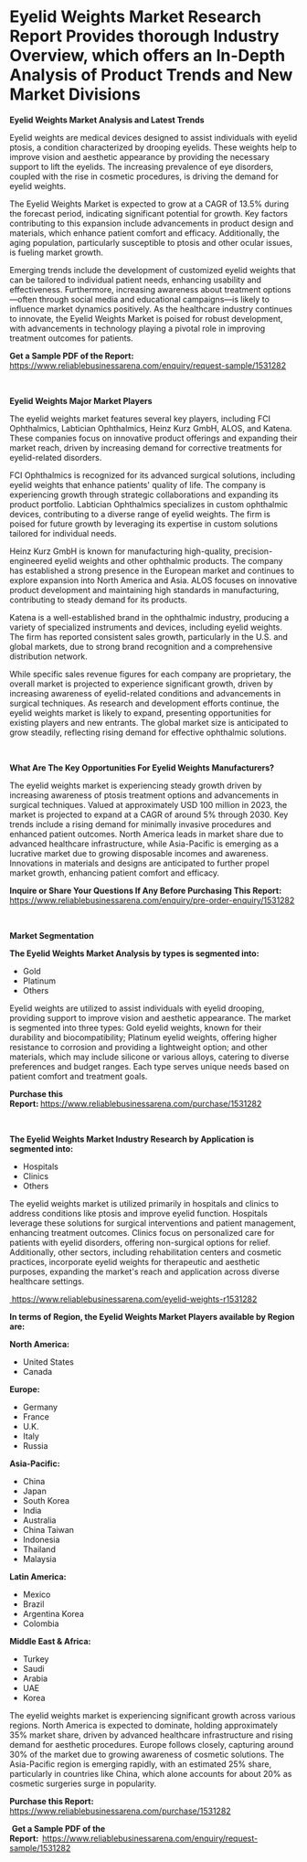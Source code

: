 <p><h1>Eyelid Weights Market Research Report Provides thorough Industry Overview, which offers an In-Depth Analysis of Product Trends and New Market Divisions</h1></p><p><strong>Eyelid Weights Market Analysis and Latest Trends</strong></p>
<p><p>Eyelid weights are medical devices designed to assist individuals with eyelid ptosis, a condition characterized by drooping eyelids. These weights help to improve vision and aesthetic appearance by providing the necessary support to lift the eyelids. The increasing prevalence of eye disorders, coupled with the rise in cosmetic procedures, is driving the demand for eyelid weights.</p><p>The Eyelid Weights Market is expected to grow at a CAGR of 13.5% during the forecast period, indicating significant potential for growth. Key factors contributing to this expansion include advancements in product design and materials, which enhance patient comfort and efficacy. Additionally, the aging population, particularly susceptible to ptosis and other ocular issues, is fueling market growth.</p><p>Emerging trends include the development of customized eyelid weights that can be tailored to individual patient needs, enhancing usability and effectiveness. Furthermore, increasing awareness about treatment options—often through social media and educational campaigns—is likely to influence market dynamics positively. As the healthcare industry continues to innovate, the Eyelid Weights Market is poised for robust development, with advancements in technology playing a pivotal role in improving treatment outcomes for patients.</p></p>
<p><strong>Get a Sample PDF of the Report:&nbsp;</strong> <a href="https://www.reliablebusinessarena.com/enquiry/request-sample/1531282?utm_campaign=3184&utm_medium=2&utm_source=Github&utm_content=ia&utm_term=13042025&utm_id=eyelid-weights">https://www.reliablebusinessarena.com/enquiry/request-sample/1531282</a></p>
<p>&nbsp;</p>
<p><strong>Eyelid Weights Major Market Players</strong></p>
<p><p>The eyelid weights market features several key players, including FCI Ophthalmics, Labtician Ophthalmics, Heinz Kurz GmbH, ALOS, and Katena. These companies focus on innovative product offerings and expanding their market reach, driven by increasing demand for corrective treatments for eyelid-related disorders.</p><p>FCI Ophthalmics is recognized for its advanced surgical solutions, including eyelid weights that enhance patients' quality of life. The company is experiencing growth through strategic collaborations and expanding its product portfolio. Labtician Ophthalmics specializes in custom ophthalmic devices, contributing to a diverse range of eyelid weights. The firm is poised for future growth by leveraging its expertise in custom solutions tailored for individual needs.</p><p>Heinz Kurz GmbH is known for manufacturing high-quality, precision-engineered eyelid weights and other ophthalmic products. The company has established a strong presence in the European market and continues to explore expansion into North America and Asia. ALOS focuses on innovative product development and maintaining high standards in manufacturing, contributing to steady demand for its products.</p><p>Katena is a well-established brand in the ophthalmic industry, producing a variety of specialized instruments and devices, including eyelid weights. The firm has reported consistent sales growth, particularly in the U.S. and global markets, due to strong brand recognition and a comprehensive distribution network.</p><p>While specific sales revenue figures for each company are proprietary, the overall market is projected to experience significant growth, driven by increasing awareness of eyelid-related conditions and advancements in surgical techniques. As research and development efforts continue, the eyelid weights market is likely to expand, presenting opportunities for existing players and new entrants. The global market size is anticipated to grow steadily, reflecting rising demand for effective ophthalmic solutions.</p></p>
<p>&nbsp;</p>
<p><strong>What Are The Key Opportunities For Eyelid Weights Manufacturers?</strong></p>
<p><p>The eyelid weights market is experiencing steady growth driven by increasing awareness of ptosis treatment options and advancements in surgical techniques. Valued at approximately USD 100 million in 2023, the market is projected to expand at a CAGR of around 5% through 2030. Key trends include a rising demand for minimally invasive procedures and enhanced patient outcomes. North America leads in market share due to advanced healthcare infrastructure, while Asia-Pacific is emerging as a lucrative market due to growing disposable incomes and awareness. Innovations in materials and designs are anticipated to further propel market growth, enhancing patient comfort and efficacy.</p></p>
<p><strong>Inquire or Share Your Questions If Any Before Purchasing This Report:</strong> <a href="https://www.reliablebusinessarena.com/enquiry/pre-order-enquiry/1531282?utm_campaign=3184&utm_medium=2&utm_source=Github&utm_content=ia&utm_term=13042025&utm_id=eyelid-weights">https://www.reliablebusinessarena.com/enquiry/pre-order-enquiry/1531282</a></p>
<p>&nbsp;</p>
<p><strong>Market Segmentation</strong></p>
<p><strong>The Eyelid Weights Market Analysis by types is segmented into:</strong></p>
<p><ul><li>Gold</li><li>Platinum</li><li>Others</li></ul></p>
<p><p>Eyelid weights are utilized to assist individuals with eyelid drooping, providing support to improve vision and aesthetic appearance. The market is segmented into three types: Gold eyelid weights, known for their durability and biocompatibility; Platinum eyelid weights, offering higher resistance to corrosion and providing a lightweight option; and other materials, which may include silicone or various alloys, catering to diverse preferences and budget ranges. Each type serves unique needs based on patient comfort and treatment goals.</p></p>
<p><strong>Purchase this Report:&nbsp;</strong><a href="https://www.reliablebusinessarena.com/purchase/1531282?utm_campaign=3184&utm_medium=2&utm_source=Github&utm_content=ia&utm_term=13042025&utm_id=eyelid-weights">https://www.reliablebusinessarena.com/purchase/1531282</a></p>
<p>&nbsp;</p>
<p><strong>The Eyelid Weights Market Industry Research by Application is segmented into:</strong></p>
<p><ul><li>Hospitals</li><li>Clinics</li><li>Others</li></ul></p>
<p><p>The eyelid weights market is utilized primarily in hospitals and clinics to address conditions like ptosis and improve eyelid function. Hospitals leverage these solutions for surgical interventions and patient management, enhancing treatment outcomes. Clinics focus on personalized care for patients with eyelid disorders, offering non-surgical options for relief. Additionally, other sectors, including rehabilitation centers and cosmetic practices, incorporate eyelid weights for therapeutic and aesthetic purposes, expanding the market's reach and application across diverse healthcare settings.</p></p>
<p><a href="https://www.reliablebusinessarena.com/eyelid-weights-r1531282?utm_campaign=3184&utm_medium=2&utm_source=Github&utm_content=ia&utm_term=13042025&utm_id=eyelid-weights">&nbsp;https://www.reliablebusinessarena.com/eyelid-weights-r1531282</a></p>
<p><strong>In terms of Region, the Eyelid Weights Market Players available by Region are:</strong></p>
<p>
    <p> <strong> North America: </strong>
        <ul>
            <li>United States</li>
            <li>Canada</li>
        </ul>
        </p> 
    <p> <strong> Europe: </strong>
        <ul>
            <li>Germany</li>
            <li>France</li>
            <li>U.K.</li>
            <li>Italy</li>
            <li>Russia</li>
        </ul>
        </p> 
    <p> <strong> Asia-Pacific: </strong>
        <ul>
            <li>China</li>
            <li>Japan</li>
            <li>South Korea</li>
            <li>India</li>
            <li>Australia</li>
            <li>China Taiwan</li>
            <li>Indonesia</li>
            <li>Thailand</li>
            <li>Malaysia</li>
        </ul>
        </p> 
    <p> <strong> Latin America: </strong>
        <ul>
            <li>Mexico</li>
            <li>Brazil</li>
            <li>Argentina Korea</li>
            <li>Colombia</li>
        </ul>
        </p> 
    <p> <strong> Middle East & Africa: </strong>
        <ul>
            <li>Turkey</li>
            <li>Saudi</li>
            <li>Arabia</li>
            <li>UAE</li>
            <li>Korea</li>
        </ul>
    </p>
    </p>
<p><p>The eyelid weights market is experiencing significant growth across various regions. North America is expected to dominate, holding approximately 35% market share, driven by advanced healthcare infrastructure and rising demand for aesthetic procedures. Europe follows closely, capturing around 30% of the market due to growing awareness of cosmetic solutions. The Asia-Pacific region is emerging rapidly, with an estimated 25% share, particularly in countries like China, which alone accounts for about 20% as cosmetic surgeries surge in popularity.</p></p>
<p><strong>Purchase this Report: </strong><a href="https://www.reliablebusinessarena.com/purchase/1531282?utm_campaign=3184&utm_medium=2&utm_source=Github&utm_content=ia&utm_term=13042025&utm_id=eyelid-weights">https://www.reliablebusinessarena.com/purchase/1531282</a></p>
<p>&nbsp;<strong>Get a Sample PDF of the Report:&nbsp;&nbsp;</strong><a href="https://www.reliablebusinessarena.com/enquiry/request-sample/1531282?utm_campaign=3184&utm_medium=2&utm_source=Github&utm_content=ia&utm_term=13042025&utm_id=eyelid-weights">https://www.reliablebusinessarena.com/enquiry/request-sample/1531282</a></p>
<p><strong></strong></p>
<p><p></p><p></p><p></p></p>